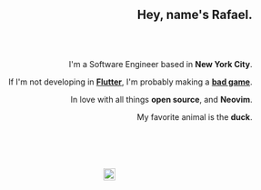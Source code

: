 <div align="right">

## Hey, name's Rafael.


</br>
</br>

I'm a Software Engineer based in **New York City**.


If I'm not developing in [**Flutter**](https://flutter.dev), I'm probably making a [**bad game**](https://apps.apple.com/us/app/above/id1535097129).


In love with all things **open source**, and **Neovim**.


My favorite animal is the **duck**.

</br>
</br>
</br>
</br>

</div>

<div align="center">
<img width="21px" src="https://user-images.githubusercontent.com/7101404/154202000-86d49901-a42e-4025-b5ce-75c2b5da3e7c.png"></img>
</div>
